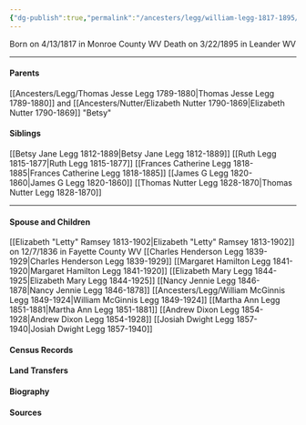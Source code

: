 ```yaml
---
{"dg-publish":true,"permalink":"/ancesters/legg/william-legg-1817-1895/","tags":["William-Legg"]}
---
```


Born on  4/13/1817 in Monroe County WV
Death on 3/22/1895 in Leander WV

---
#### Parents

[[Ancesters/Legg/Thomas Jesse Legg 1789-1880\|Thomas Jesse Legg 1789-1880]] and [[Ancesters/Nutter/Elizabeth Nutter 1790-1869\|Elizabeth Nutter 1790-1869]] "Betsy"
#### Siblings
[[Betsy Jane Legg 1812-1889\|Betsy Jane Legg 1812-1889]] 
[[Ruth Legg 1815-1877\|Ruth Legg 1815-1877]]
[[Frances Catherine Legg 1818-1885\|Frances Catherine Legg 1818-1885]]
[[James G Legg 1820-1860\|James G Legg 1820-1860]]
[[Thomas Nutter Legg 1828-1870\|Thomas Nutter Legg 1828-1870]]

---
#### Spouse and Children
[[Elizabeth "Letty" Ramsey 1813-1902\|Elizabeth "Letty" Ramsey 1813-1902]] on 12/7/1836 in Fayette County WV
[[Charles Henderson Legg 1839-1929\|Charles Henderson Legg 1839-1929]]
[[Margaret Hamilton Legg 1841-1920\|Margaret Hamilton Legg 1841-1920]]
[[Elizabeth Mary Legg 1844-1925\|Elizabeth Mary Legg 1844-1925]]
[[Nancy Jennie Legg 1846-1878\|Nancy Jennie Legg 1846-1878]]
[[Ancesters/Legg/William McGinnis Legg 1849-1924\|William McGinnis Legg 1849-1924]]
[[Martha Ann Legg 1851-1881\|Martha Ann Legg 1851-1881]]
[[Andrew Dixon Legg 1854-1928\|Andrew Dixon Legg 1854-1928]]
[[Josiah Dwight Legg 1857-1940\|Josiah Dwight Legg 1857-1940]]

#### Census Records

#### Land Transfers

#### Biography

#### Sources

